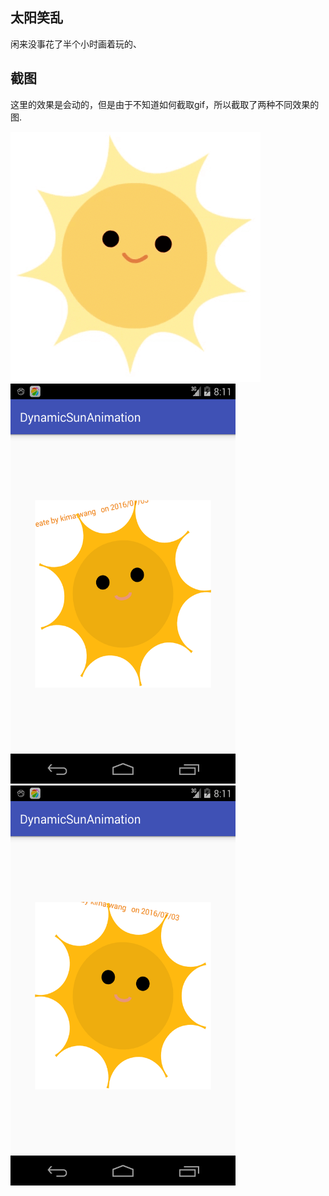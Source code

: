 ## 太阳笑乱

闲来没事花了半个小时画着玩的、

## 截图

这里的效果是会动的，但是由于不知道如何截取gif，所以截取了两种不同效果的图.

<img src="screencut/animation.gif" />

<img src="screencut/device-2016-07-04-081114.png" width="360" height="640"/>
<img src="screencut/device-2016-07-04-081136.png" width="360" height="640"/>